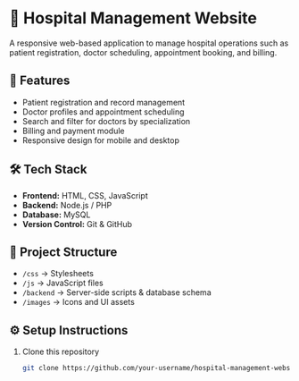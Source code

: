 # 🏥 Hospital Management Website

A responsive web-based application to manage hospital operations such as patient registration, doctor scheduling, appointment booking, and billing.

## 🚀 Features
- Patient registration and record management
- Doctor profiles and appointment scheduling
- Search and filter for doctors by specialization
- Billing and payment module
- Responsive design for mobile and desktop

## 🛠️ Tech Stack
- **Frontend:** HTML, CSS, JavaScript
- **Backend:** Node.js / PHP
- **Database:** MySQL
- **Version Control:** Git & GitHub

## 📂 Project Structure
- `/css` → Stylesheets
- `/js` → JavaScript files
- `/backend` → Server-side scripts & database schema
- `/images` → Icons and UI assets

## ⚙️ Setup Instructions
1. Clone this repository  
   ```bash
   git clone https://github.com/your-username/hospital-management-website.git
